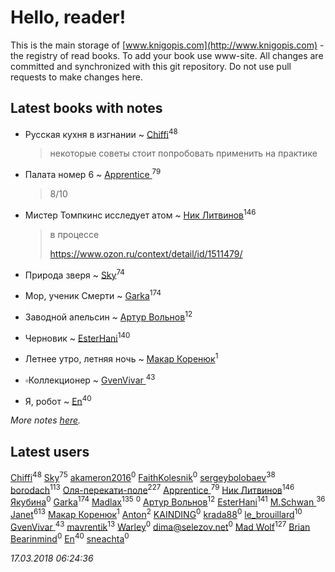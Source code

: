# Hello, reader!
This is the main storage of [www.knigopis.com](http://www.knigopis.com) - the registry of read books.
To add your book use www-site. All changes are committed and synchronized with this git repository.
Do not use pull requests to make changes here.


## Latest books with notes
* Русская кухня в изгнании ~ [Chiffi](users/105/105831994080785626680-google)<sup>48</sup>
    > некоторые советы стоит попробовать применить на практике

* Палата номер 6 ~ [Apprentice ](users/528/52821952-vkontakte)<sup>79</sup>
    > 8/10

* Мистер Томпкинс исследует атом ~ [Ник Литвинов](users/241/241974816-vkontakte)<sup>146</sup>
    > в процессе
    > 
    > https://www.ozon.ru/context/detail/id/1511479/

* Природа зверя ~ [Sky](users/118/118049897850017649660-google)<sup>74</sup>

* Мор, ученик Смерти ~ [Garka](users/115/115753719718250012620-google)<sup>174</sup>

* Заводной апельсин ~ [Артур Вольнов](users/225/225880893-vkontakte)<sup>12</sup>

* Черновик ~ [EsterHani](users/305/30558181-vkontakte)<sup>140</sup>

* Летнее утро, летняя ночь ~ [Макар Коренюк](users/126/126368737-vkontakte)<sup>1</sup>

* ▫Коллекционер ~ [GvenVivar ](users/158/158266434925901-facebook)<sup>43</sup>

* Я, робот ~ [En](users/333/333646551-vkontakte)<sup>40</sup>


_More notes [here](latest_books_with_notes.md)._


## Latest users
[Chiffi](users/105/105831994080785626680-google)<sup>48</sup> 
[Sky](users/118/118049897850017649660-google)<sup>75</sup> 
[akameron2016](users/345/345951370-vkontakte)<sup>0</sup> 
[FaithKolesnik](users/102/102151122232777176279-google)<sup>0</sup> 
[sergeybolobaev](users/112/112205967961310617540-google)<sup>38</sup> 
[borodach](users/157/15706320-vkontakte)<sup>113</sup> 
[Оля-перекати-поле](users/108/10848515355906827860-mailru)<sup>227</sup> 
[Apprentice ](users/528/52821952-vkontakte)<sup>79</sup> 
[Ник Литвинов](users/241/241974816-vkontakte)<sup>146</sup> 
[Якубина](users/100/100001893435800-facebook)<sup>0</sup> 
[Garka](users/115/115753719718250012620-google)<sup>174</sup> 
[Madlax](users/158/158304782-vkontakte)<sup>135</sup> 
[](users/109/109631074460726923652-google)<sup>0</sup> 
[Артур Вольнов](users/225/225880893-vkontakte)<sup>12</sup> 
[EsterHani](users/305/30558181-vkontakte)<sup>141</sup> 
[M.Schwan ](users/101/101892939810731181399-google)<sup>36</sup> 
[Janet](users/108/108113656204404967440-google)<sup>613</sup> 
[Макар Коренюк](users/126/126368737-vkontakte)<sup>1</sup> 
[Anton](users/100/1007576529-facebook)<sup>2</sup> 
[KAINDING](users/877/87706780-yandex)<sup>0</sup> 
[krada88](users/306/30697784-vkontakte)<sup>0</sup> 
[le_brouillard](users/133/13330781-vkontakte)<sup>10</sup> 
[GvenVivar ](users/158/158266434925901-facebook)<sup>43</sup> 
[mavrentik](users/200/200666735-vkontakte)<sup>13</sup> 
[Warley](users/142/1422370341202568-facebook)<sup>0</sup> 
[dima@selezov.net](users/113/1130000009709112-yandex)<sup>0</sup> 
[Mad Wolf](users/947/94738840-vkontakte)<sup>127</sup> 
[Brian Bearinmind](users/104/104005442419570961210-google)<sup>0</sup> 
[En](users/333/333646551-vkontakte)<sup>40</sup> 
[sneachta](users/828/82813429-vkontakte)<sup>0</sup> 


_17.03.2018 06:24:36_
